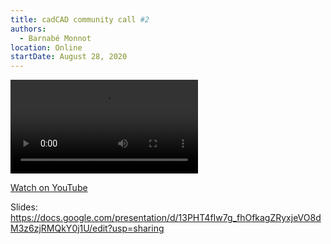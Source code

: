 ```yaml
---
title: cadCAD community call #2
authors:
  - Barnabé Monnot
location: Online
startDate: August 28, 2020
---
```


<video src="https://www.youtube.com/watch?v=SVNNvTiIKlg"></video>

[Watch on YouTube](https://www.youtube.com/watch?v=SVNNvTiIKlg)

Slides: <https://docs.google.com/presentation/d/13PHT4fIw7g_fhOfkagZRyxjeVO8dM3z6zjRMQkY0j1U/edit?usp=sharing>
